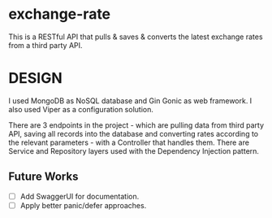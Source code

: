 # exchange-rate
This is a RESTful API that pulls & saves & converts the latest exchange rates from a third party API.



# DESIGN
I used MongoDB as NoSQL database and Gin Gonic as web framework. I also used Viper as a configuration solution.

There are 3 endpoints in the project - which are pulling data from third party API, saving all records into the database and converting rates according to the relevant parameters - with a Controller that handles them. There are Service and Repository layers used with the Dependency Injection pattern.

## Future Works

- [ ] Add SwaggerUI for documentation.
- [ ] Apply better panic/defer approaches.
